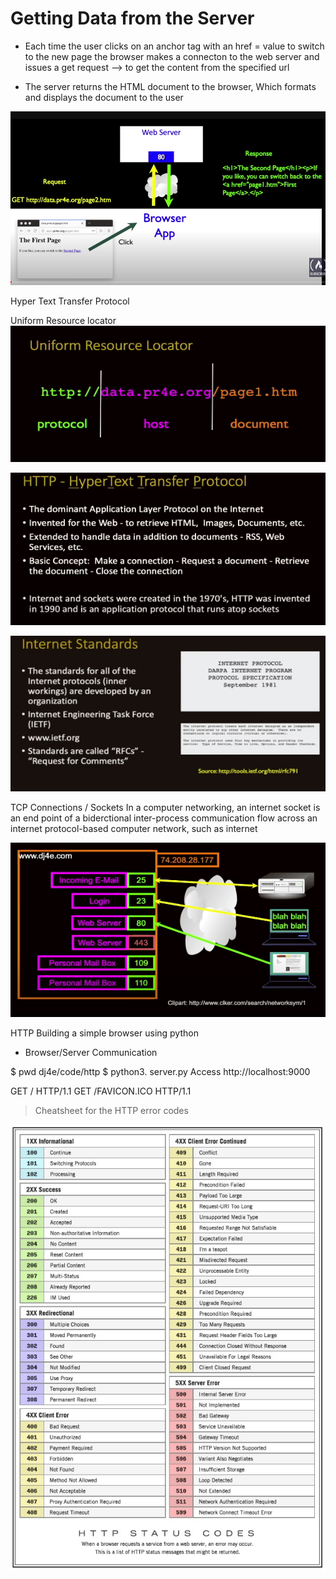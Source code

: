 # Getting Data from the Server 

* Each time the user clicks on an anchor tag with an href = value to switch to the new page the browser makes a connecton to the web server and issues a get request --> to get the content from the specified url 

* The server returns the HTML document to the browser, Which formats and displays the document to the user

![getting a response from the web server](image.png)

Hyper Text Transfer Protocol 

Uniform Resource locator
![Uniform resource locator](image-1.png)

![Hyper text transfer protocol](image-2.png)

![Internet standards](image-3.png)

TCP Connections / Sockets 
In a computer networking, an internet socket is an end point of a biderctional inter-process communication flow across an internet protocol-based computer network, such as internet 

![ports](image-4.png)

HTTP
Building a simple browser using python 

* Browser/Server Communication

$ pwd 
dj4e/code/http
$ python3. server.py 
Access http://localhost:9000

GET / HTTP/1.1
GET /FAVICON.ICO HTTP/1.1

> Cheatsheet for the HTTP error codes 

![HTTP Error codes](HTTP-Error-Codes.jpg)









